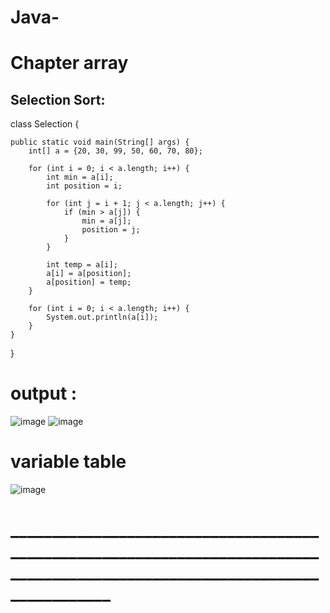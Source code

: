 # Java-
# Chapter array 
## Selection Sort:
class Selection {

    public static void main(String[] args) {
        int[] a = {20, 30, 99, 50, 60, 70, 80};

        for (int i = 0; i < a.length; i++) {
            int min = a[i];
            int position = i;

            for (int j = i + 1; j < a.length; j++) {
                if (min > a[j]) {
                    min = a[j];
                    position = j;
                }
            }

            int temp = a[i];
            a[i] = a[position];
            a[position] = temp;
        }

        for (int i = 0; i < a.length; i++) {
            System.out.println(a[i]);
        }
    }
}

# output :

![image](https://github.com/user-attachments/assets/1c90139d-1caf-45e4-b875-0e54deef049e)
![image](https://github.com/user-attachments/assets/d651be97-cf71-47ec-a11f-ac8d10ca329b)


# variable  table 
![image](https://github.com/user-attachments/assets/651c259a-7013-4616-a205-5d91e21dd01f)

# ___________________________________________________________________________________________________________________________

